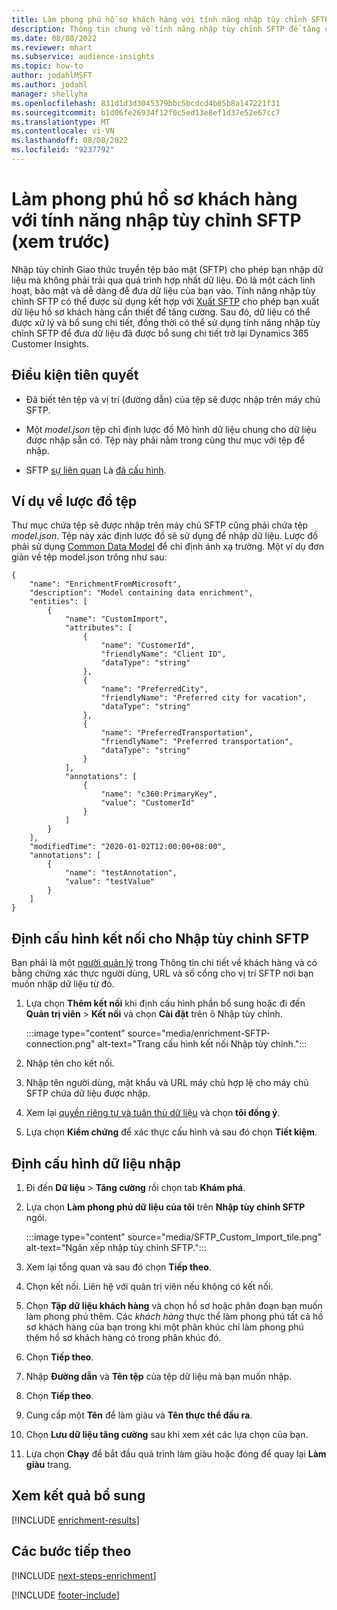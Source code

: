 ```yaml
---
title: Làm phong phú hồ sơ khách hàng với tính năng nhập tùy chỉnh SFTP (xem trước)
description: Thông tin chung về tính năng nhập tùy chỉnh SFTP để tăng cường dữ liệu.
ms.date: 08/08/2022
ms.reviewer: mhart
ms.subservice: audience-insights
ms.topic: how-to
author: jodahlMSFT
ms.author: jodahl
manager: shellyha
ms.openlocfilehash: 831d1d3d3045379bbc5bcdcd4b05b8a147221f31
ms.sourcegitcommit: b1d06fe26934f12f0c5ed13e8ef1d37e52e67cc7
ms.translationtype: MT
ms.contentlocale: vi-VN
ms.lasthandoff: 08/08/2022
ms.locfileid: "9237792"
---
```

# <a name="enrich-customer-profiles-with-sftp-custom-import-preview"></a>Làm phong phú hồ sơ khách hàng với tính năng nhập tùy chỉnh SFTP (xem trước)

Nhập tùy chỉnh Giao thức truyền tệp bảo mật (SFTP) cho phép bạn nhập dữ liệu mà không phải trải qua quá trình hợp nhất dữ liệu. Đó là một cách linh hoạt, bảo mật và dễ dàng để đưa dữ liệu của bạn vào. Tính năng nhập tùy chỉnh SFTP có thể được sử dụng kết hợp với [Xuất SFTP](export-sftp.md) cho phép bạn xuất dữ liệu hồ sơ khách hàng cần thiết để tăng cường. Sau đó, dữ liệu có thể được xử lý và bổ sung chi tiết, đồng thời có thể sử dụng tính năng nhập tùy chỉnh SFTP để đưa dữ liệu đã được bổ sung chi tiết trở lại Dynamics 365 Customer Insights.

## <a name="prerequisites"></a>Điều kiện tiên quyết

- Đã biết tên tệp và vị trí (đường dẫn) của tệp sẽ được nhập trên máy chủ SFTP.

- Một *model.json* tệp chỉ định lược đồ Mô hình dữ liệu chung cho dữ liệu được nhập sẵn có. Tệp này phải nằm trong cùng thư mục với tệp để nhập.

- SFTP [sự liên quan](connections.md) Là [đã cấu hình](#configure-the-connection-for-sftp-custom-import).

## <a name="file-schema-example"></a>Ví dụ về lược đồ tệp

Thư mục chứa tệp sẽ được nhập trên máy chủ SFTP cũng phải chứa tệp *model.json*. Tệp này xác định lược đồ sẽ sử dụng để nhập dữ liệu. Lược đồ phải sử dụng [Common Data Model](/common-data-model/) để chỉ định ánh xạ trường. Một ví dụ đơn giản về tệp model.json trông như sau:

```
{
    "name": "EnrichmentFromMicrosoft",
    "description": "Model containing data enrichment",
    "entities": [
        {
            "name": "CustomImport",
            "attributes": [
                {
                    "name": "CustomerId",
                    "friendlyName": "Client ID",
                    "dataType": "string"
                },
                {
                    "name": "PreferredCity",
                    "friendlyName": "Preferred city for vacation",
                    "dataType": "string"
                },
                {
                    "name": "PreferredTransportation",
                    "friendlyName": "Preferred transportation",
                    "dataType": "string"
                }
            ],
            "annotations": [
                {
                    "name": "c360:PrimaryKey",
                    "value": "CustomerId"
                }
            ]
        }
    ],
    "modifiedTime": "2020-01-02T12:00:00+08:00",
    "annotations": [
        {
            "name": "testAnnotation",
            "value": "testValue"
        }
    ]
}
```

## <a name="configure-the-connection-for-sftp-custom-import"></a>Định cấu hình kết nối cho Nhập tùy chỉnh SFTP

Bạn phải là một [người quản lý](permissions.md#admin) trong Thông tin chi tiết về khách hàng và có bằng chứng xác thực người dùng, URL và số cổng cho vị trí SFTP nơi bạn muốn nhập dữ liệu từ đó.

1. Lựa chọn **Thêm kết nối** khi định cấu hình phần bổ sung hoặc đi đến **Quản trị viên** > **Kết nối** và chọn **Cài đặt** trên ô Nhập tùy chỉnh.

   :::image type="content" source="media/enrichment-SFTP-connection.png" alt-text="Trang cấu hình kết nối Nhập tùy chỉnh.":::

1. Nhập tên cho kết nối.

1. Nhập tên người dùng, mật khẩu và URL máy chủ hợp lệ cho máy chủ SFTP chứa dữ liệu được nhập.

1. Xem lại [quyền riêng tư và tuân thủ dữ liệu](connections.md#data-privacy-and-compliance) và chọn **tôi đồng ý**.

1. Lựa chọn **Kiểm chứng** để xác thực cấu hình và sau đó chọn **Tiết kiệm**.

## <a name="configure-the-import"></a>Định cấu hình dữ liệu nhập

1. Đi đến **Dữ liệu** > **Tăng cường** rồi chọn tab **Khám phá**.

1. Lựa chọn **Làm phong phú dữ liệu của tôi** trên **Nhập tùy chỉnh SFTP** ngói.

   :::image type="content" source="media/SFTP_Custom_Import_tile.png" alt-text="Ngăn xếp nhập tùy chỉnh SFTP.":::

1. Xem lại tổng quan và sau đó chọn **Tiếp theo**.

1. Chọn kết nối. Liên hệ với quản trị viên nếu không có kết nối.

1. Chọn **Tập dữ liệu khách hàng** và chọn hồ sơ hoặc phân đoạn bạn muốn làm phong phú thêm. Các *khách hàng* thực thể làm phong phú tất cả hồ sơ khách hàng của bạn trong khi một phân khúc chỉ làm phong phú thêm hồ sơ khách hàng có trong phân khúc đó.

1. Chọn **Tiếp theo**.

1. Nhập **Đường dẫn** và **Tên tệp** của tệp dữ liệu mà bạn muốn nhập.

1. Chọn **Tiếp theo**.

1. Cung cấp một **Tên** để làm giàu và **Tên thực thể đầu ra**.

1. Chọn **Lưu dữ liệu tăng cường** sau khi xem xét các lựa chọn của bạn.

1. Lựa chọn **Chạy** để bắt đầu quá trình làm giàu hoặc đóng để quay lại **Làm giàu** trang.

## <a name="view-enrichment-results"></a>Xem kết quả bổ sung

[!INCLUDE [enrichment-results](includes/enrichment-results.md)]

## <a name="next-steps"></a>Các bước tiếp theo

[!INCLUDE [next-steps-enrichment](includes/next-steps-enrichment.md)]

[!INCLUDE [footer-include](includes/footer-banner.md)]
